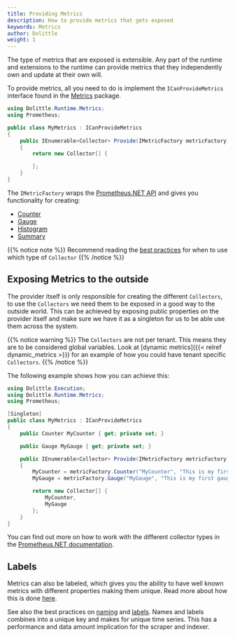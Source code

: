 ```yaml
---
title: Providing Metrics
description: How to provide metrics that gets exposed
keywords: Metrics
author: Dolittle
weight: 1
---
```

The type of metrics that are exposed is extensible. Any part of the runtime
and extensions to the runtime can provide metrics that they independently
own and update at their own will.

To provide metrics, all you need to do is implement the `ICanProvideMetrics`
interface found in the [Metrics](https://www.nuget.org/packages/Dolittle.Runtime.Metrics/)
package.

```csharp
using Dolittle.Runtime.Metrics;
using Prometheus;

public class MyMetrics : ICanProvideMetrics
{
    public IEnumerable<Collector> Provide(IMetricFactory metricFactory)
    {
        return new Collector[] {

        };
    }
}
```

The `IMetricFactory` wraps the [Prometheus.NET API](https://github.com/prometheus-net/prometheus-net)
and gives you functionality for creating:

* [Counter](https://prometheus.io/docs/concepts/metric_types/#counter)
* [Gauge](https://prometheus.io/docs/concepts/metric_types/#gauge)
* [Histogram](https://prometheus.io/docs/concepts/metric_types/#histogram)
* [Summary](https://prometheus.io/docs/concepts/metric_types/#summary)

{{% notice note %}}
Recommend reading the [best practices](https://prometheus.io/docs/practices/instrumentation/#counter-vs.-gauge-vs.-summary)
for when to use which type of `Collector`
{{% /notice %}}

## Exposing Metrics to the outside

The provider itself is only responsible for creating the different `Collectors`, to use the
`Collectors` we need them to be exposed in a good way to the outside world. This can be achieved
by exposing public properties on the provider itself and make sure we have it as a singleton
for us to be able use them across the system.

{{% notice warning %}}
The `Collectors` are not per tenant. This means they are to be considered global variables.
Look at [dynamic metrics]({{< relref dynamic_metrics >}}) for an example of how you could
have tenant specific `Collectors`.
{{% /notice %}}

The following example shows how you can achieve this:

```csharp
using Dolittle.Execution;
using Dolittle.Runtime.Metrics;
using Prometheus;

[Singleton]
public class MyMetrics : ICanProvideMetrics
{
    public Counter MyCounter { get; private set; }

    public Gauge MyGauge { get; private set; }

    public IEnumerable<Collector> Provide(IMetricFactory metricFactory)
    {
        MyCounter = metricFactory.Counter("MyCounter", "This is my first counter");
        MyGauge = metricFactory.Gauge("MyGauge", "This is my first gauge");

        return new Collector[] {
            MyCounter,
            MyGauge
        };
    }
}
```

You can find out more on how to work with the different collector types in
the [Prometheus.NET documentation](https://github.com/prometheus-net/prometheus-net).

## Labels

Metrics can also be labeled, which gives you the ability to have well known
metrics with different properties making them unique. Read more about how this
is done [here](https://github.com/prometheus-net/prometheus-net#labels).

See also the best practices on [naming](http://prometheus.io/docs/practices/naming/)
and [labels](http://prometheus.io/docs/practices/instrumentation/#use-labels).
Names and labels combines into a unique key and makes for unique time series.
This has a performance and data amount implication for the scraper and indexer.
